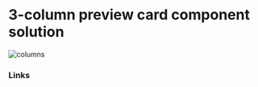 # 3-column preview card component solution


![columns](https://user-images.githubusercontent.com/97898216/165346698-cfdcfb97-cdfa-4011-920c-4bf6acf757be.png)


### Links
